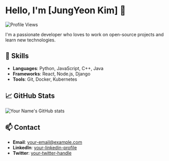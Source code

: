 # Hello, I'm [JungYeon Kim] 👋

![Profile Views](https://komarev.com/ghpvc/?username=yourusername&color=brightgreen)

I'm a passionate developer who loves to work on open-source projects and learn new technologies. 

## 🚀 Skills
- **Languages**: Python, JavaScript, C++, Java
- **Frameworks**: React, Node.js, Django
- **Tools**: Git, Docker, Kubernetes

## 📈 GitHub Stats
![Your Name's GitHub stats](https://github-readme-stats.vercel.app/api?username=yourusername&show_icons=true&theme=radical)

## 📫 Contact
- **Email**: [your-email@example.com](mailto:your-email@example.com)
- **LinkedIn**: [your-linkedin-profile](https://linkedin.com/in/yourprofile)
- **Twitter**: [your-twitter-handle](https://twitter.com/yourhandle)
